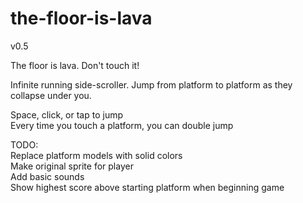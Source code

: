 the-floor-is-lava
=================

v0.5

The floor is lava. Don't touch it!

Infinite running side-scroller.
Jump from platform to platform as they collapse under you.

Space, click, or tap to jump  
Every time you touch a platform, you can double jump

TODO:  
Replace platform models with solid colors  
Make original sprite for player  
Add basic sounds  
Show highest score above starting platform when beginning game  
